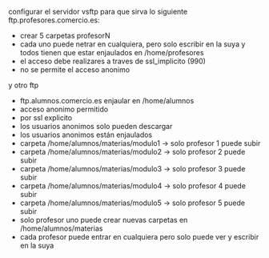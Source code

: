 configurar el servidor vsftp para que sirva lo siguiente
ftp.profesores.comercio.es:
* crear 5 carpetas profesorN
* cada uno puede netrar en cualquiera, pero solo escribir en la suya y todos tienen que estar enjaulados en /home/profesores
* el acceso debe realizares a traves de ssl_implicito (990)
* no se permite el acceso anonimo

y otro ftp
  * ftp.alumnos.comercio.es enjaular en /home/alumnos
  * acceso anonimo permitido
  * por ssl explicito
  * los usuarios anonimos solo pueden descargar
  * los usuarios anonimos están enjaulados
  * carpeta /home/alumnos/materias/modulo1 -> solo profesor 1 puede subir
  * carpeta /home/alumnos/materias/modulo2 -> solo profesor 2 puede subir
  * carpeta /home/alumnos/materias/modulo3 -> solo profesor 3 puede subir
  * carpeta /home/alumnos/materias/modulo4 -> solo profesor 4 puede subir
  * carpeta /home/alumnos/materias/modulo5 -> solo profesor 5 puede subir
  * solo profesor uno puede crear nuevas carpetas en /home/alumnos/materias
  * cada profesor puede entrar en cualquiera pero solo puede ver y escribir en la suya
